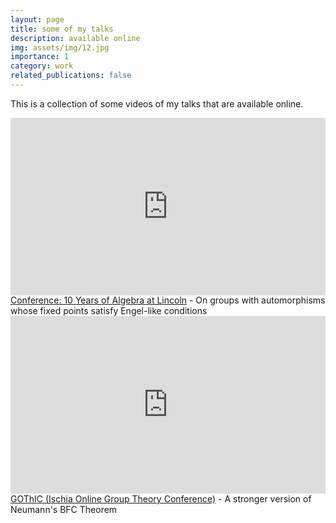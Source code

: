 ```yaml
---
layout: page
title: some of my talks
description: available online
img: assets/img/12.jpg
importance: 1
category: work
related_publications: false
---
```


This is a collection of some videos of my talks that are available online. <i class="fa-solid fa-file-video">‌</i>

<div style="max-width:1024px">
  <div style="position:relative;height:0;padding-bottom:56.25%">
      <iframe width="560" height="315" src="https://www.youtube.com/embed/xf-S35NIJz0?si=_37A2e3bZ6ZejJpz" title="YouTube video player" style="position:absolute;left:0;top:0;width:100%;height:100%" frameborder="0" scrolling="no" allowfullscreen>
      </iframe>
  </div>
</div>
<div class="caption">
    <a href="https://ysantosrego.github.io/files/EK-Algebra10/index.html">Conference: 10 Years of Algebra at Lincoln</a> - On groups with automorphisms whose fixed points satisfy Engel-like conditions 
</div>

<div style="max-width:1024px">
    <div style="position:relative;height:0;padding-bottom:56.25%">
      <iframe width="560" height="315" src="https://www.youtube.com/embed/pa_FGC5upQU?si=pKnKAHisrYZfZSoF" title="YouTube video player" style="position:absolute;left:0;top:0;width:100%;height:100%" frameborder="0" scrolling="no" allowfullscreen>
      </iframe>
   </div>
</div>
<div class="caption">
    <a href="https://sites.google.com/unisa.it/e-igt2020/home?authuser=0">GOThIC (Ischia Online Group Theory Conference)</a> - A stronger version of Neumann's BFC Theorem
</div>


